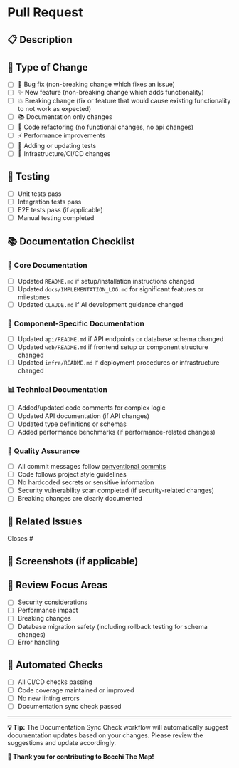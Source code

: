 # Pull Request

## 📋 Description
<!-- Briefly describe what this PR does -->

## 🔄 Type of Change
<!-- Mark with 'x' the type that applies -->
- [ ] 🐛 Bug fix (non-breaking change which fixes an issue)
- [ ] ✨ New feature (non-breaking change which adds functionality)
- [ ] 💥 Breaking change (fix or feature that would cause existing functionality to not work as expected)
- [ ] 📚 Documentation only changes
- [ ] 🔧 Code refactoring (no functional changes, no api changes)
- [ ] ⚡ Performance improvements
- [ ] 🧪 Adding or updating tests
- [ ] 🚀 Infrastructure/CI/CD changes

## 🧪 Testing
<!-- Describe the tests you ran to verify your changes -->
- [ ] Unit tests pass
- [ ] Integration tests pass
- [ ] E2E tests pass (if applicable)
- [ ] Manual testing completed

## 📚 Documentation Checklist
<!-- Automated check will suggest documentation updates, but please review manually -->

### 📝 Core Documentation
- [ ] Updated `README.md` if setup/installation instructions changed
- [ ] Updated `docs/IMPLEMENTATION_LOG.md` for significant features or milestones
- [ ] Updated `CLAUDE.md` if AI development guidance changed

### 🔧 Component-Specific Documentation
- [ ] Updated `api/README.md` if API endpoints or database schema changed
- [ ] Updated `web/README.md` if frontend setup or component structure changed  
- [ ] Updated `infra/README.md` if deployment procedures or infrastructure changed

### 📊 Technical Documentation  
- [ ] Added/updated code comments for complex logic
- [ ] Updated API documentation (if API changes)
- [ ] Updated type definitions or schemas
- [ ] Added performance benchmarks (if performance-related changes)
  <!-- Run benchmarks using `make benchmark` in the api/ directory or check docs/BENCHMARKS.md for detailed instructions -->

### 🎯 Quality Assurance
- [ ] All commit messages follow [conventional commits](https://www.conventionalcommits.org/)
- [ ] Code follows project style guidelines
- [ ] No hardcoded secrets or sensitive information
- [ ] Security vulnerability scan completed (if security-related changes)
- [ ] Breaking changes are clearly documented

## 🔗 Related Issues
<!-- Link related issues or feature requests -->
Closes #

## 📸 Screenshots (if applicable)
<!-- Add screenshots for UI changes -->

## 🎯 Review Focus Areas
<!-- Help reviewers by highlighting specific areas that need attention -->
- [ ] Security considerations
- [ ] Performance impact
- [ ] Breaking changes
- [ ] Database migration safety (including rollback testing for schema changes)
- [ ] Error handling

## 🤖 Automated Checks
<!-- These will be verified automatically -->
- [ ] All CI/CD checks passing
- [ ] Code coverage maintained or improved
- [ ] No new linting errors
- [ ] Documentation sync check passed

---

**💡 Tip:** The Documentation Sync Check workflow will automatically suggest documentation updates based on your changes. Please review the suggestions and update accordingly.

**🎉 Thank you for contributing to Bocchi The Map!**